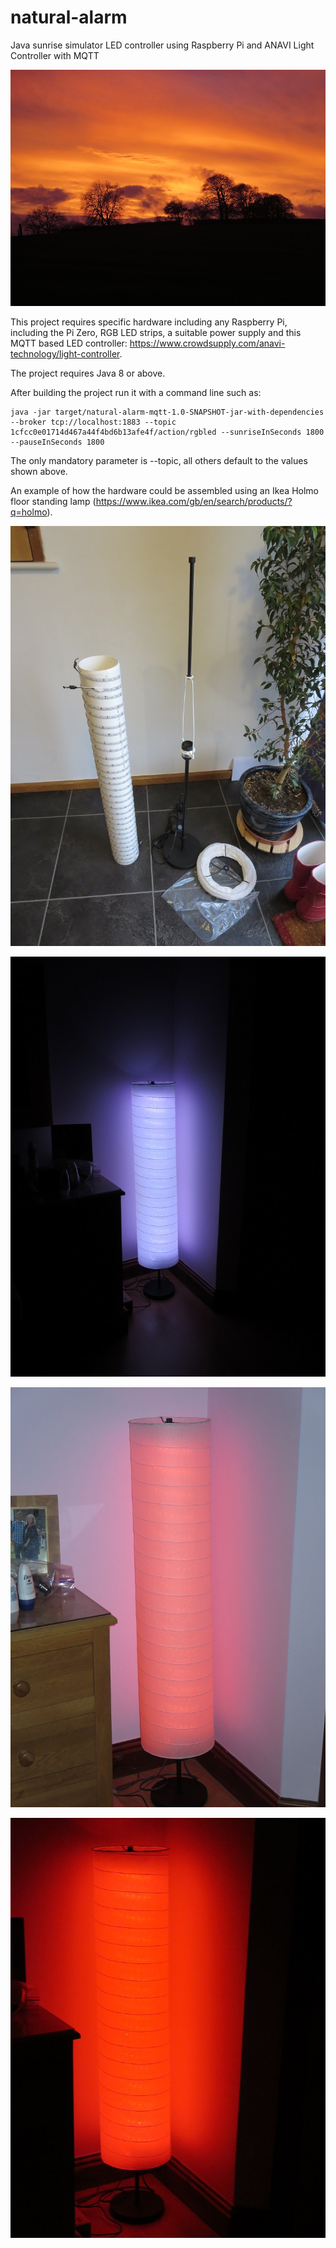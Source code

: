 # natural-alarm
Java sunrise simulator LED controller using Raspberry Pi and ANAVI Light Controller with MQTT

![](https://github.com/freddieFishCake/natural-alarm/blob/master/IMG_8302_small.jpg)

This project requires specific hardware including any Raspberry Pi, including the Pi Zero, RGB LED strips, a suitable power supply and this MQTT based LED controller:  https://www.crowdsupply.com/anavi-technology/light-controller.

The project requires Java 8 or above.

After building the project run it with a command line such as:
```
java -jar target/natural-alarm-mqtt-1.0-SNAPSHOT-jar-with-dependencies --broker tcp://localhost:1883 --topic 1cfcc0e01714d467a44f4bd6b13afe4f/action/rgbled --sunriseInSeconds 1800 --pauseInSeconds 1800
```
The only mandatory parameter is --topic, all others default to the values shown above.

An example of how the hardware could be assembled using an Ikea Holmo floor standing lamp (https://www.ikea.com/gb/en/search/products/?q=holmo).

![Wrap the self-adhesive RGB LED strips around a suitable tube](https://github.com/freddieFishCake/natural-alarm/blob/master/IMG_8298_small.jpg)

![](https://github.com/freddieFishCake/natural-alarm/blob/master/IMG_8305_small.jpg)

![](https://github.com/freddieFishCake/natural-alarm/blob/master/IMG_8306_small.jpg)

![](https://github.com/freddieFishCake/natural-alarm/blob/master/IMG_8307_small.jpg)
